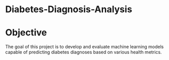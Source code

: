 # Diabetes-Diagnosis-Analysis

# Objective
The goal of this project is to develop and evaluate machine learning models capable of predicting diabetes diagnoses based on various health metrics. 

